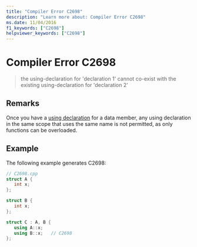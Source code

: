 ```yaml
---
title: "Compiler Error C2698"
description: "Learn more about: Compiler Error C2698"
ms.date: 11/04/2016
f1_keywords: ["C2698"]
helpviewer_keywords: ["C2698"]
---
```

# Compiler Error C2698

> the using-declaration for 'declaration 1' cannot co-exist with the existing using-declaration for 'declaration 2'

## Remarks

Once you have a [using declaration](../../cpp/using-declaration.md) for a data member, any using declaration in the same scope that uses the same name is not permitted, as only functions can be overloaded.

## Example

The following example generates C2698:

```cpp
// C2698.cpp
struct A {
   int x;
};

struct B {
   int x;
};

struct C : A, B {
   using A::x;
   using B::x;   // C2698
};
```
